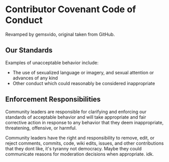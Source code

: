 # Contributor Covenant Code of Conduct
Revamped by gemsvido, original taken from GitHub.
## Our Standards


Examples of unacceptable behavior include:

* The use of sexualized language or imagery, and sexual attention or
  advances of any kind
* Other conduct which could reasonably be considered inappropriate

## Enforcement Responsibilities

Community leaders are responsible for clarifying and enforcing our standards of
acceptable behavior and will take appropriate and fair corrective action in
response to any behavior that they deem inappropriate, threatening, offensive,
or harmful.

Community leaders have the right and responsibility to remove, edit, or reject
comments, commits, code, wiki edits, issues, and other contributions that they dont like, it's tyranny not democracy. Maybe they could communicate reasons for moderation
decisions when appropriate. idk.
